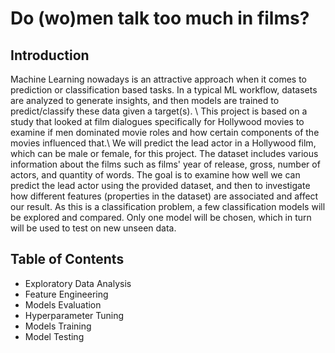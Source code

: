 # Do (wo)men talk too much in films?
## Introduction
Machine Learning nowadays is an attractive approach when it comes to prediction or classification based tasks. In a typical ML workflow, datasets are analyzed to generate insights, and then models are trained to predict/classify these data given a target(s). \\
This project is based on a study that looked at film dialogues specifically for Hollywood movies to examine if men dominated movie roles and how certain components of the movies influenced that.\\
We will predict the lead actor in a Hollywood film, which can be male or female, for this project. The dataset includes various information about the films such as films' year of release, gross, number of actors, and quantity of words. The goal is to examine how well we can predict the lead actor using the provided dataset, and then to investigate how different features (properties in the dataset) are associated and affect our result. As this is a classification problem, a few classification models will be explored and compared. Only one model will be chosen, which in turn will be used to test on new unseen data.
## Table of Contents
* Exploratory Data Analysis
* Feature Engineering
* Models Evaluation
* Hyperparameter Tuning
* Models Training
* Model Testing
